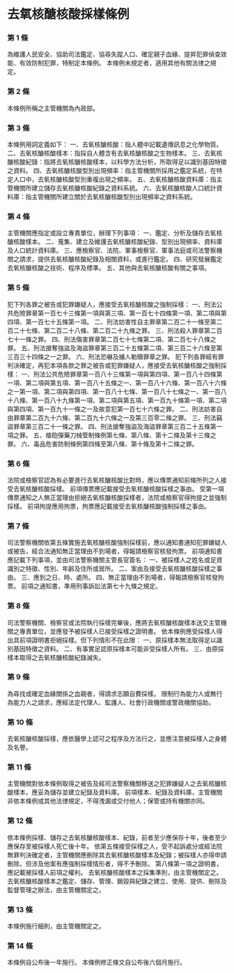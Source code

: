 # 去氧核醣核酸採樣條例

### 第 1 條

為維護人民安全、協助司法鑑定、協尋失蹤人口、確定親子血緣、提昇犯罪偵查效能、有效防制犯罪，特制定本條例。
本條例未規定者，適用其他有關法律之規定。

### 第 2 條

本條例所稱之主管機關為內政部。

### 第 3 條

本條例用詞定義如下：
一、去氧核醣核酸：指人體中記載遺傳訊息之化學物質。
二、去氧核醣核酸樣本：指採自人體含有去氧核醣核酸之生物樣本。
三、去氧核醣核酸紀錄：指將去氧核醣核酸樣本，以科學方法分析，所取得足以識別基因特徵之資料。
四、去氧核醣核酸型別出現頻率：指主管機關所採用之鑑定系統，在特定人口中，去氧核醣核酸型別重複出現之頻率。
五、去氧核醣核酸資料庫：指主管機關所建立儲存去氧核醣核酸紀錄之資料系統。
六、去氧核醣核酸人口統計資料庫：指主管機關所建立關於去氧核醣核酸型別出現頻率之資料系統。

### 第 4 條

主管機關應指定或設立專責單位，辦理下列事項︰
一、鑑定、分析及儲存去氧核醣核酸樣本。
二、蒐集、建立及維護去氧核醣核酸紀錄、型別出現頻率、資料庫及人口統計資料庫。
三、應檢察官、法院、軍事檢察官、軍事法庭或司法警察機關之請求，提供去氧核醣核酸紀錄及相關資料，或進行鑑定。
四、研究發展鑑定去氧核醣核酸之技術、程序及標準。
五、其他與去氧核醣核酸有關之事項。

### 第 5 條

犯下列各罪之被告或犯罪嫌疑人，應接受去氧核醣核酸之強制採樣：
一、刑法公共危險罪章第一百七十三條第一項與第三項、第一百七十四條第一項、第二項與第四項、第一百七十五條第一項。
二、刑法妨害性自主罪章第二百二十一條至第二百二十七條、第二百二十八條、第二百二十九條之罪。
三、刑法殺人罪章第二百七十一條之罪。
四、刑法傷害罪章第二百七十七條第二項、第二百七十八條之罪。
五、刑法搶奪強盜及海盜罪章第三百二十五條第二項、第三百二十六條至第三百三十四條之一之罪。
六、刑法恐嚇及擄人勒贖罪章之罪。
犯下列各罪經有罪判決確定，再犯本項各款之罪之被告或犯罪嫌疑人，應接受去氧核醣核酸之強制採樣：
一、刑法公共危險罪章第一百八十三條第一項與第四項、第一百八十四條第一項、第二項與第五項、第一百八十五條之一、第一百八十六條、第一百八十六條之一第一項、第二項與第四項、第一百八十七條、第一百八十七條之一、第一百八十八條、第一百八十九條第一項、第二項與第五項、第一百九十條第一項、第二項與第四項、第一百九十一條之一及故意犯第一百七十六條之罪。
二、刑法妨害自由罪章第二百九十六條、第二百九十六條之一及第三百零二條之罪。
三、刑法竊盜罪章第三百二十一條之罪。
四、刑法搶奪強盜及海盜罪章第三百二十五條第一項之罪。
五、槍砲彈藥刀械管制條例第七條、第八條、第十二條及第十三條之罪。
六、毒品危害防制條例第四條至第八條、第十條及第十二條之罪。

### 第 6 條

法院或檢察官認為有必要進行去氧核醣核酸比對時，應以傳票通知前條所列之人接受去氧核醣核酸採樣。
前項傳票應記載接受去氧核醣核酸採樣之事由。
受第一項傳票通知之人無正當理由拒絕去氧核醣核酸採樣者，法院或檢察官得拘提之並強制採樣。
前項拘提應用拘票，拘票應記載接受去氧核醣核酸強制採樣之事由。

### 第 7 條

司法警察機關依第五條實施去氧核醣核酸強制採樣前，應以通知書通知犯罪嫌疑人或被告，經合法通知無正當理由不到場者，得報請檢察官核發拘票。
前項通知書應記載下列事項，並由司法警察機關主管長官簽名：
一、被採樣人之姓名或足資識別之特徵、性別、年齡及住所或居所。
二、案由及接受去氧核醣核酸採樣之事由。
三、應到之日、時、處所。
四、無正當理由不到場者，得報請檢察官核發拘票。
前項之通知書，準用刑事訴訟法第七十九條之規定。

### 第 8 條

司法警察機關、檢察官或法院執行採樣完畢後，應將去氧核醣核酸樣本送交主管機關之專責單位，並應發予被採樣人已接受採樣之證明書。
依本條例應受採樣人得出具前項證明書拒絕採樣。但下列情形不在此限︰
一、原採樣本無法取得足以識別基因特徵之資料。
二、有事實足認原採樣本可能非受採樣人所有。
三、由原採樣本取得之去氧核醣核酸紀錄滅失。

### 第 9 條

為尋找或確定血緣關係之血親者，得請求志願自費採樣。
限制行為能力人或無行為能力人之請求，應經法定代理人、監護人、社會行政機關或警政機關協助。

### 第 10 條

去氧核醣核酸採樣，應依醫學上認可之程序及方法行之，並應注意被採樣人之身體及名譽。

### 第 11 條

主管機關對依本條例取得之被告及經司法警察機關移送之犯罪嫌疑人之去氧核醣核酸樣本，應妥為儲存並建立紀錄及資料庫。
前項樣本、紀錄及資料庫，主管機關非依本條例或其他法律規定，不得洩漏或交付他人；保管或持有機關亦同。

### 第 12 條

依本條例採樣、儲存之去氧核醣核酸樣本、紀錄，前者至少應保存十年，後者至少應保存至被採樣人死亡後十年。
依第五條接受採樣之人，受不起訴處分或經法院無罪判決確定者，主管機關應刪除其去氧核醣核酸樣本及紀錄；被採樣人亦得申請刪除。但涉及他案有應強制採樣情形者，得不予刪除。
第八條第一項之證明書，應記載被採樣人前項之權利。
去氧核醣核酸樣本之採集準則，由主管機關定之。
去氧核醣核酸樣本之鑑定、儲存、管理、銷毀與紀錄之建立、使用、提供、刪除及監督管理之辦法，由主管機關定之。

### 第 13 條

本條例施行細則，由主管機關定之。

### 第 14 條

本條例自公布後一年施行。
本條例修正條文自公布後六個月施行。
